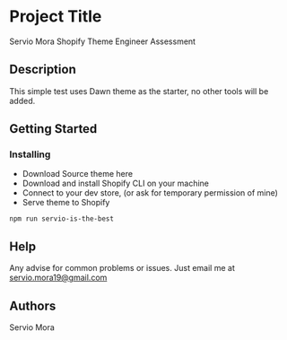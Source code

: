 # Project Title

Servio Mora Shopify Theme Engineer Assessment

## Description

This simple test uses Dawn theme as the starter, no other tools will be added.

## Getting Started

### Installing

* Download Source theme here
* Download and install Shopify CLI on your machine
* Connect to your dev store, (or ask for temporary permission of mine)
* Serve theme to Shopify

```
npm run servio-is-the-best
```

## Help

Any advise for common problems or issues. Just email me at servio.mora19@gmail.com

## Authors

Servio Mora
